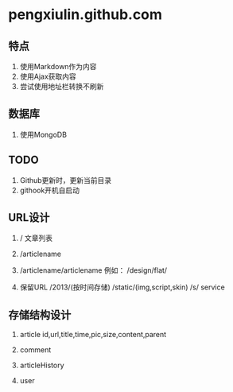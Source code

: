 pengxiulin.github.com
=====================

## 特点

1. 使用Markdown作为内容
2. 使用Ajax获取内容
3. 尝试使用地址栏转换不刷新

## 数据库

1. 使用MongoDB

## TODO

1. Github更新时，更新当前目录
2. githook开机自启动

## URL设计

1. /
   文章列表
2. /articlename

3. /articlename/articlename
   例如：
   /design/flat/
4. 保留URL
   /2013/(按时间存储)
   /static/(img,script,skin)
   /s/ service


## 存储结构设计

1. article
   id,url,title,time,pic,size,content,parent
2. comment

3. articleHistory

4. user

